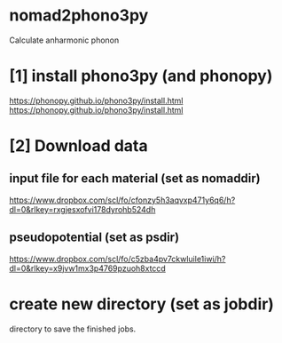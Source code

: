 # nomad2phono3py
Calculate anharmonic phonon



# [1] install phono3py (and phonopy)
https://phonopy.github.io/phono3py/install.html
https://phonopy.github.io/phono3py/install.html



# [2] Download data
## input file for each material (set as nomaddir)
https://www.dropbox.com/scl/fo/cfonzy5h3aqvxp471y6q6/h?dl=0&rlkey=rxgjesxofvi178dyrohb524dh

## pseudopotential (set as psdir)
https://www.dropbox.com/scl/fo/c5zba4pv7ckwluile1iwi/h?dl=0&rlkey=x9jvw1mx3p4769pzuoh8xtccd

# create new directory (set as jobdir)
directory to save the finished jobs.

